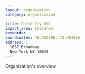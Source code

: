 ```yaml
---
layout: organization
category: organization

title: Child Cry NYC
impact_area: Children
keywords: 
coordinates: 40.762386,-73.983566
address: |
  1657 Broadway
  New York NY 10019
---
```

Organization's overview
